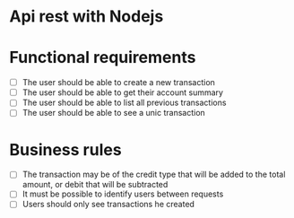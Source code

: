 # Api rest with Nodejs

# Functional requirements

- [ ] The user should be able to create a new transaction
- [ ] The user should be able to get their account summary
- [ ] The user should be able to list all previous transactions
- [ ] The user should be able to see a unic transaction

# Business rules

- [ ] The transaction may be of the credit type that will be added to the total amount, or debit that will be subtracted
- [ ] It must be possible to identify users between requests
- [ ] Users should only see transactions he created
